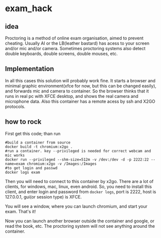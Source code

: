 # exam_hack

## idea

Proctoring is a method of online exam organisation, aimed to prevent cheating. 
Usually AI or the LB(leather bastard) has acess to your screen and/or mic and/or camera. 
Sometimes proctoring systems also detect double keyboards, double screens, double mouses, 
etc.

## Implementation

In all this cases this solution will probably work fine. It starts a browser and minimal 
graphic environment(xfce for now, but this can be changed easily), and forwards mic and 
camera to container. So the browser thinks that it runs in real pc with XFCE desktop, 
and shows the real camera and microphone data. Also this container has a remote acess by 
ssh and X2GO protocols.

## how to rock

First get this code; than run 
    
    #build a container from source
    docker build -t chromium:x2go .
    #run a container. key --privileged is needed for correct webcam and mic works
    docker run --privileged --shm-size=512m -v /dev:/dev -d -p 2222:22 --name=exam chromium:x2go -v /Images:/Images
    #to get login and passwd
    docker logs exam 

Then you will need to connect to this container by x2go. There are a lot of clients, 
for windows, mac, linux, even android. So, you need to install this client, and enter 
login and password from `docker logs`, port is 2222, host is 127.0.0.1, 
gui(or session type) is XFCE.

You will see a window, where you can launch chromium, and start your exam. That's it!

Now you can launch another browser outside the container and google, or read the book, etc.
The proctoring system will not see anything around the container.



